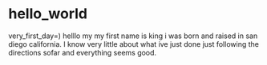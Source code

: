 # hello_world
very_first_day=)
helllo my my first name is king i was born and raised in san diego california. I know very little about what ive just done just following the directions sofar and everything seems good.
